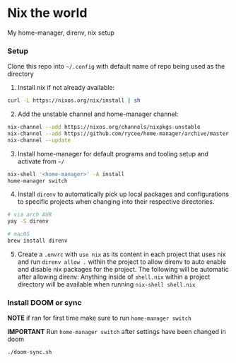 # Nix the world

My home-manager, direnv, nix setup

### Setup

Clone this repo into `~/.config` with default name of repo being used as the directory

1. Install nix if not already available:

```bash
curl -L https://nixos.org/nix/install | sh
```

2. Add the unstable channel and home-manager channel:

```bash
nix-channel --add https://nixos.org/channels/nixpkgs-unstable
nix-channel --add https://github.com/rycee/home-manager/archive/master.tar.gz home-manager
nix-channel --update
```

3. Install home-manager for default programs and tooling setup and activate from `~/`

```bash
nix-shell '<home-manager>' -A install
home-manager switch
```

4. Install `direnv` to automatically pick up local packages and configurations to specific projects when changing into their respective directories.

```bash
# via arch AUR
yay -S direnv

# macOS
brew install direnv
```

5. Create a `.envrc` with `use nix` as its content in each project that uses nix and run `direnv allow .` within the project to allow direnv to auto enable and disable nix packages for the project.
   The following will be automatic after allowing direnv:
   Anything inside of `shell.nix` within a project directory will be available when running `nix-shell shell.nix`

### Install DOOM or sync

**NOTE** if ran for first time make sure to run `home-manager switch`

**IMPORTANT** Run `home-manager switch` after settings have been changed in doom

```bash
./doom-sync.sh
```
